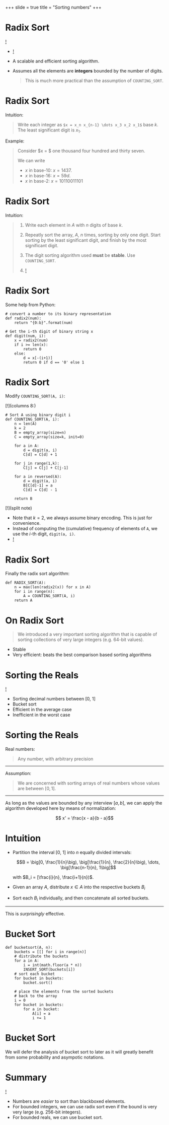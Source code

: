 +++
slide = true
title = "Sorting numbers"
+++

# Radix Sort

[!](highlight)

- [!](comfort)
- A scalable and efficient sorting algorithm.
- Assumes all the elements are **integers** bounded by the number of digits.

	> This is much more practical than the assumption of `COUNTING_SORT`.

# Radix Sort

Intuition:

> Write each integer as `$x = x_n x_{n-1} \dots x_3 x_2 x_1$` base $k$.  The least significant digit is $x_1$.

Example:

> Consider $x = $ one thousand four hundred and thirty seven.
>
> We can write 
> 
> - $x$ in base-10: $x = 1437$.
> - $x$ in base-16: $x = 59d$.
> - $x$ in base-2: $x = 10110011101$

# Radix Sort

Intuition:

> 1. Write each element in $A$ with $n$ digits of base $k$.
>
> 2. Repeatly sort the array, $A$, $n$ times, sorting by only one digit.  Start sorting by the least significant digit, and finish by the most significant digit.
>
> 3. The digit sorting algorithm used **must** be **stable**.  Use `COUNTING_SORT`.
>
> 1. [!](comfort)

# Radix Sort

Some help from Python:

```{python clipboard}
# convert a number to its binary representation
def radix2(num):
    return "{0:b}".format(num)

# Get the i-th digit of binary string x
def digit(num, i):
    x = radix2(num)
    if i >= len(x):
        return 0
    else:
        d = x[-(i+1)]
        return 0 if d == '0' else 1
```



# Radix Sort

Modify `COUNTING_SORT(A, i)`:

[!](columns 8:)

```{python clipboard}
# Sort A using binary digit i
def COUNTING_SORT(A, i):
    n = len(A)
    k = 2
    B = empty_array(size=n)
    C = empty_array(size=k, init=0)

    for a in A:
        d = digit(a, i)
        C[d] = C[d] + 1

    for j in range(1,k):
        C[j] = C[j] + C[j-1]

    for a in reversed(A):
        d = digit(a, i)
        B[C[d]-1] = a
        C[d] = C[d] - 1

    return B
```

[!](split note)

- Note that $k = 2$, we always assume binary encoding.  This is just for convenience.
- Instead of computing the (cumulative) frequency of elements of `A`, we use the $i$-th digit, 
  `digit(a, i)`.
- [!](comfortable)

# Radix Sort

Finally the radix sort algorithm:

```{python clipboard}
def RADIX_SORT(A):
    n = max(len(radix2(x)) for x in A)
    for i in range(n):
        A = COUNTING_SORT(A, i)
    return A
```

# On Radix Sort


> We introduced a very important sorting algorithm that is capable of sorting collections of very large integers (e.g. 64-bit values).

- Stable
- Very efficient: beats the best comparison based sorting algorithms


# Sorting the Reals

[!](highlight)

- Sorting decimal numbers between [0, 1]
- Bucket sort
- Efficient in the average case
- Inefficient in the worst case

# Sorting the Reals

Real numbers:

> Any number, with arbitrary precision

---

Assumption:

> We are concerned with sorting arrays of real numbers whose values are between $[0, 1]$.

---

As long as the values are bounded by any interview $[a, b]$, we can apply the algorithm developed here by means of normalization:

$$ x' = \frac{x - a}{b - a}$$

# Intuition

- Partition the interval [0, 1] into $n$ equally divided intervals:

    $$B = \big[0, \frac{1}{n}\big), \big[\frac{1}{n}, \frac{2}{n}\big), \dots, \big[\frac{n-1}{n}, 1\big]$$

    with $B_i = [\frac{i}{n}, \frac{i+1}{n})$.

- Given an array $A$, distribute $x\in A$ into the respective buckets $B_i$

- Sort each $B_i$ individually, and then concatenate all sorted buckets.

---

This is *surprisingly* effective.

# Bucket Sort

```{python clipboard}
def bucketsort(A, n):
    buckets = [[] for i in range(n)]
    # distribute the buckets
    for a in A:
        i = int(math.floor(a * n))
        INSERT_SORT(buckets[i])
    # sort each bucket
    for bucket in buckets:
        bucket.sort()

    # place the elements from the sorted buckets
    # back to the array
    i = 0
    for bucket in buckets:
        for a in bucket:
            A[i] = a
            i += 1
```

# Bucket Sort

We will defer the analysis of bucket sort to later as it will greatly benefit from some probability and asympotic notations.

# Summary

[!](highlight)

- Numbers are _easier_ to sort than blackboxed elements.
- For bounded integers, we can use radix sort even if the bound is very very large (e.g. 256-bit integers).
- For bounded reals, we can use bucket sort.